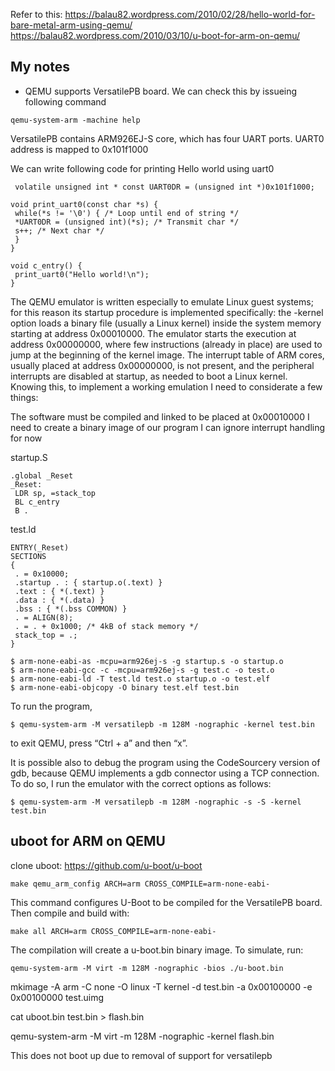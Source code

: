 Refer to this: 
https://balau82.wordpress.com/2010/02/28/hello-world-for-bare-metal-arm-using-qemu/
https://balau82.wordpress.com/2010/03/10/u-boot-for-arm-on-qemu/

My notes
--------

- QEMU supports  VersatilePB  board. We can check this by issueing following command
```
qemu-system-arm -machine help

```
 VersatilePB contains ARM926EJ-S core, which has four UART ports.
 UART0 address is mapped to 0x101f1000 

 We can write following code for printing Hello world using uart0

```
 volatile unsigned int * const UART0DR = (unsigned int *)0x101f1000;
 
void print_uart0(const char *s) {
 while(*s != '\0') { /* Loop until end of string */
 *UART0DR = (unsigned int)(*s); /* Transmit char */
 s++; /* Next char */
 }
}
 
void c_entry() {
 print_uart0("Hello world!\n");
}
```

The QEMU emulator is written especially to emulate Linux guest systems; for this reason its startup procedure is implemented specifically: the -kernel option loads a binary file (usually a Linux kernel) inside the system memory starting at address 0x00010000. The emulator starts the execution at address 0x00000000, where few instructions (already in place) are used to jump at the beginning of the kernel image. The interrupt table of ARM cores, usually placed at address 0x00000000, is not present, and the peripheral interrupts are disabled at startup, as needed to boot a Linux kernel. Knowing this, to implement a working emulation I need to considerate a few things:

The software must be compiled and linked to be placed at 0x00010000
I need to create a binary image of our program
I can ignore interrupt handling for now

startup.S
```
.global _Reset
_Reset:
 LDR sp, =stack_top
 BL c_entry
 B .
```
test.ld

```
ENTRY(_Reset)
SECTIONS
{
 . = 0x10000;
 .startup . : { startup.o(.text) }
 .text : { *(.text) }
 .data : { *(.data) }
 .bss : { *(.bss COMMON) }
 . = ALIGN(8);
 . = . + 0x1000; /* 4kB of stack memory */
 stack_top = .;
}
```

```
$ arm-none-eabi-as -mcpu=arm926ej-s -g startup.s -o startup.o
$ arm-none-eabi-gcc -c -mcpu=arm926ej-s -g test.c -o test.o
$ arm-none-eabi-ld -T test.ld test.o startup.o -o test.elf
$ arm-none-eabi-objcopy -O binary test.elf test.bin
```

To run the program,

```
$ qemu-system-arm -M versatilepb -m 128M -nographic -kernel test.bin
```

to exit QEMU, press “Ctrl + a” and then “x”.

It is possible also to debug the program using the CodeSourcery version of gdb, because QEMU implements a gdb connector using a TCP connection. To do so, I run the emulator with the correct options as follows:

```
$ qemu-system-arm -M versatilepb -m 128M -nographic -s -S -kernel test.bin
```


uboot for ARM on QEMU
---------------------
clone uboot: https://github.com/u-boot/u-boot

```
make qemu_arm_config ARCH=arm CROSS_COMPILE=arm-none-eabi-

```

This command configures U-Boot to be compiled for the VersatilePB board. Then compile and build with:


```
make all ARCH=arm CROSS_COMPILE=arm-none-eabi-

```

The compilation will create a u-boot.bin binary image. To simulate, run:

```
qemu-system-arm -M virt -m 128M -nographic -bios ./u-boot.bin

```


mkimage -A arm -C none -O linux -T kernel -d test.bin -a 0x00100000 -e 0x00100000 test.uimg

cat uboot.bin test.bin > flash.bin


qemu-system-arm -M virt -m 128M -nographic -kernel flash.bin

This does not boot up due to removal of support for versatilepb
